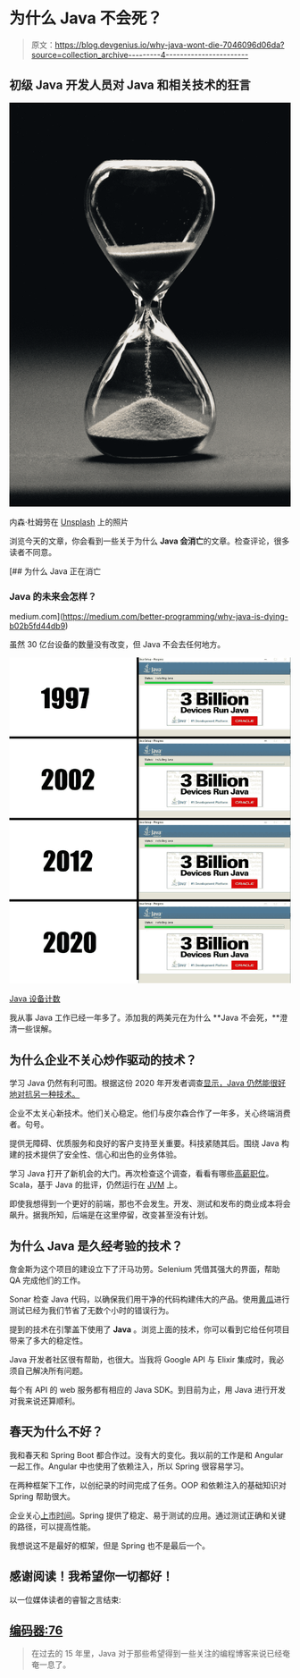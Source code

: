 # 为什么 Java 不会死？

> 原文：<https://blog.devgenius.io/why-java-wont-die-7046096d06da?source=collection_archive---------4----------------------->

## 初级 Java 开发人员对 Java 和相关技术的狂言

![](img/e065a1031cfdd7c3ffbb7f1932e3c425.png)

内森·杜姆劳在 [Unsplash](https://unsplash.com?utm_source=medium&utm_medium=referral) 上的照片

浏览今天的文章，你会看到一些关于为什么 **Java 会消亡**的文章。检查评论，很多读者不同意。

[](https://medium.com/better-programming/why-java-is-dying-b02b5fd44db9) [## 为什么 Java 正在消亡

### Java 的未来会怎样？

medium.com](https://medium.com/better-programming/why-java-is-dying-b02b5fd44db9) 

虽然 30 亿台设备的数量没有改变，但 Java 不会去任何地方。

![](img/4e874b31acd50384f0671c1c27becfb9.png)

[Java 设备计数](https://www.reddit.com/r/ProgrammerHumor/comments/g62qm7/java_evolution_through_the_years/)

我从事 Java 工作已经一年多了。添加我的两美元在为什么 **Java 不会死，**澄清一些误解。

## 为什么企业不关心炒作驱动的技术？

学习 Java 仍然有利可图。根据这份 2020 年开发者调查[显示，Java 仍然能很好地对抗另一种技术。](https://insights.stackoverflow.com/survey/2020#technology-programming-scripting-and-markup-languages-professional-developers)

企业不太关心新技术。他们关心稳定。他们与皮尔森合作了一年多，关心终端消费者。句号。

提供无障碍、优质服务和良好的客户支持至关重要。科技紧随其后。围绕 Java 构建的技术提供了安全性、信心和出色的业务体验。

学习 Java 打开了新机会的大门。再次检查这个调查，看看有哪些[高薪职位](https://insights.stackoverflow.com/survey/2020#top-paying-technologies)。Scala，基于 Java 的批评，仍然运行在 [JVM](https://en.wikipedia.org/wiki/Java_virtual_machine) 上。

即使我想得到一个更好的前端，那也不会发生。开发、测试和发布的商业成本将会飙升。据我所知，后端是在这里停留，改变甚至没有计划。

## 为什么 Java 是久经考验的技术？

詹金斯为这个项目的建设立下了汗马功劳。Selenium 凭借其强大的界面，帮助 QA 完成他们的工作。

Sonar 检查 Java 代码，以确保我们用干净的代码构建伟大的产品。使用[黄瓜](https://cucumber.io/docs/installation/java/)进行测试已经为我们节省了无数个小时的错误行为。

提到的技术在引擎盖下使用了 **Java** 。浏览上面的技术，你可以看到它给任何项目带来了多大的稳定性。

Java 开发者社区很有帮助，也很大。当我将 Google API 与 Elixir 集成时，我必须自己解决所有问题。

每个有 API 的 web 服务都有相应的 Java SDK。到目前为止，用 Java 进行开发对我来说还算顺利。

## 春天为什么不好？

我和春天和 Spring Boot 都合作过。没有大的变化。我以前的工作是和 Angular 一起工作。Angular 中也使用了依赖注入，所以 Spring 很容易学习。

在两种框架下工作，以创纪录的时间完成了任务。OOP 和依赖注入的基础知识对 Spring 帮助很大。

企业关心[上市时间](https://en.wikipedia.org/wiki/Time_to_market)。Spring 提供了稳定、易于测试的应用。通过测试正确和关键的路径，可以提高性能。

我想说这不是最好的框架，但是 Spring 也不是最后一个。

## 感谢阅读！我希望你一切都好！

以一位媒体读者的睿智之言结束:

## [编码器:76](https://medium.com/@adebreli?source=responses-----b02b5fd44db9----0----------------------------)

> 在过去的 15 年里，Java 对于那些希望得到一些关注的编程博客来说已经奄奄一息了。